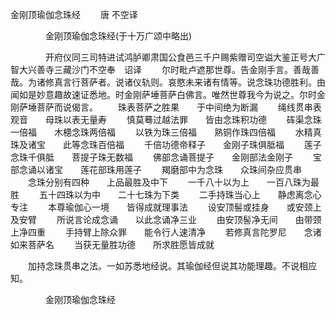   金刚顶瑜伽念珠经
　　唐 不空译




　　　　金刚顶瑜伽念珠经(于十万广颂中略出)

　　　　开府仪同三司特进试鸿胪卿肃国公食邑三千户赐紫赠司空谥大鉴正号大广智大兴善寺三藏沙门不空奉　诏译
　　尔时毗卢遮那世尊。告金刚手言。善哉善哉。为诸修真言行菩萨者。说诸仪轨则。哀愍未来诸有情等。说念珠功德胜利。由闻如是妙意趣故速证悉地。时金刚萨埵菩萨白佛言。唯然世尊我今为说之。尔时金刚萨埵菩萨而说偈言。
　　珠表菩萨之胜果　　于中间绝为断漏
　　绳线贯串表观音　　母珠以表无量寿
　　慎莫蓦过越法罪　　皆由念珠积功德
　　砗渠念珠一倍福　　木槵念珠两倍福
　　以铁为珠三倍福　　熟铜作珠四倍福
　　水精真珠及诸宝　　此等念珠百倍福
　　千倍功德帝释子　　金刚子珠俱胝福
　　莲子念珠千俱胝　　菩提子珠无数福
　　佛部念诵菩提子　　金刚部法金刚子
　　宝部念诵以诸宝　　莲花部珠用莲子
　　羯磨部中为念珠　　众珠间杂应贯串
　　念珠分别有四种　　上品最胜及中下
　　一千八十以为上　　一百八珠为最胜
　　五十四珠以为中　　二十七珠为下类
　　二手持珠当心上　　静虑离念心专注
　　本尊瑜伽心一境　　皆得成就理事法
　　设安顶髻或挂身　　或安颈上及安臂
　　所说言论成念诵　　以此念诵净三业
　　由安顶髻净无间　　由带颈上净四重
　　手持臂上除众罪　　能令行人速清净
　　若修真言陀罗尼　　念诸如来菩萨名
　　当获无量胜功德　　所求胜愿皆成就

　　加持念珠贯串之法。一如苏悉地经说。其瑜伽经但说其功能理趣。不说相应知。

　　　　金刚顶瑜伽念珠经


